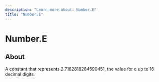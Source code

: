 ```yaml
---
description: "Learn more about: Number.E"
title: "Number.E"
---
```

# Number.E

## About

A constant that represents 2.7182818284590451, the value for e up to 16 decimal digits.
